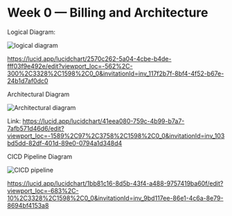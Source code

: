 # Week 0 — Billing and Architecture


Logical Diagram: 

![logical diagram](https://user-images.githubusercontent.com/62343089/218844288-c711931a-899e-4e9c-a587-1b7a2e71d4b4.JPG)

https://lucid.app/lucidchart/2570c262-5a04-4cbe-b4de-fff03f9e492e/edit?viewport_loc=-562%2C-300%2C3328%2C1598%2C0_0&invitationId=inv_117f2b7f-8bf4-4f52-b67e-24b1d7af0dc0



Architectural Diagram

![Architectural diagram](https://user-images.githubusercontent.com/62343089/218844056-d1aba1f9-fca2-463c-92bd-6b5cfefe232d.JPG)

Link: https://lucid.app/lucidchart/41eea080-759c-4b99-b7a7-7afb571d46d6/edit?viewport_loc=-1589%2C97%2C3758%2C1598%2C0_0&invitationId=inv_103bd5dd-82df-401d-89e0-0794a1d348d4


CICD Pipeline Diagram

![CICD pipeline](https://user-images.githubusercontent.com/62343089/218845862-b7b05818-86ca-4ac7-9c5a-fabb9a21cbbe.JPG)

https://lucid.app/lucidchart/1bb81c16-8d5b-43f4-a488-9757419ba60f/edit?viewport_loc=-683%2C-10%2C3328%2C1598%2C0_0&invitationId=inv_9bd117ee-86e1-4c6a-8e79-8694bf4153a8
